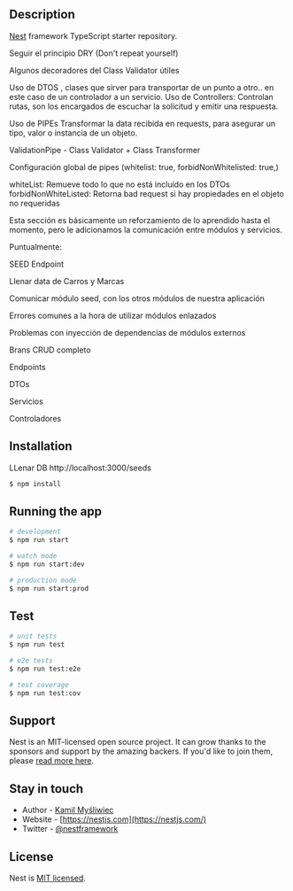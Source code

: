 ## Description

[Nest](https://github.com/nestjs/nest) framework TypeScript starter repository.

Seguir el principio DRY (Don't repeat yourself)

Algunos decoradores del Class Validator útiles

Uso de DTOS , clases que sirver para transportar de un punto a otro.. en este caso de un controlador a un servicio.
Uso de Controllers:
Controlan rutas, son los encargados de escuchar la
solicitud y emitir una respuesta.

Uso de PIPEs Transformar la data recibida en requests, para
asegurar un tipo, valor o instancia de un objeto.

ValidationPipe - Class Validator + Class Transformer

Configuración global de pipes (whitelist: true,
forbidNonWhitelisted: true,)

whiteList: Remueve todo lo que no está
incluído en los DTOs
forbidNonWhiteListed: Retorna bad request
si hay propiedades en el objeto no requeridas

Esta sección es básicamente un reforzamiento de lo aprendido hasta el momento, pero le adicionamos la comunicación entre módulos y servicios.

Puntualmente:

SEED Endpoint

Llenar data de Carros y Marcas

Comunicar módulo seed, con los otros módulos de nuestra aplicación

Errores comunes a la hora de utilizar módulos enlazados

Problemas con inyección de dependencias de módulos externos

Brans CRUD completo

Endpoints

DTOs

Servicios

Controladores

## Installation

LLenar DB
http://localhost:3000/seeds

```bash
$ npm install
```

## Running the app

```bash
# development
$ npm run start

# watch mode
$ npm run start:dev

# production mode
$ npm run start:prod
```

## Test

```bash
# unit tests
$ npm run test

# e2e tests
$ npm run test:e2e

# test coverage
$ npm run test:cov
```

## Support

Nest is an MIT-licensed open source project. It can grow thanks to the sponsors and support by the amazing backers. If you'd like to join them, please [read more here](https://docs.nestjs.com/support).

## Stay in touch

- Author - [Kamil Myśliwiec](https://kamilmysliwiec.com)
- Website - [https://nestjs.com](https://nestjs.com/)
- Twitter - [@nestframework](https://twitter.com/nestframework)

## License

Nest is [MIT licensed](LICENSE).
